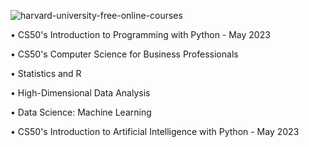 ![harvard-university-free-online-courses](https://github.com/shawna-tuli-silicon-valley/harvard-ai/assets/19508013/c1c12c37-648a-4cd7-b953-ba6ccb5c922e)

• CS50's Introduction to Programming with Python - May 2023

• CS50's Computer Science for Business Professionals

• Statistics and R

• High-Dimensional Data Analysis

• Data Science: Machine Learning

• CS50's Introduction to Artificial Intelligence with Python - May 2023
